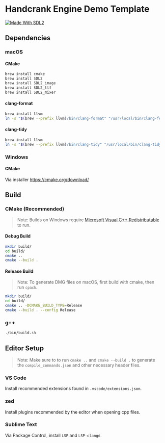 # Handcrank Engine Demo Template

[![Made With SDL2](https://img.shields.io/badge/Made_With-SDL2-blue)](https://www.libsdl.org/)

## Dependencies

### macOS

#### CMake

```bash
brew install cmake
brew install SDL2
brew install SDL2_image
brew install SDL2_ttf
brew install SDL2_mixer
```

#### clang-format

```bash
brew install llvm
ln -s "$(brew --prefix llvm)/bin/clang-format" "/usr/local/bin/clang-format"
```

#### clang-tidy

```bash
brew install llvm
ln -s "$(brew --prefix llvm)/bin/clang-tidy" "/usr/local/bin/clang-tidy"
```

### Windows

#### CMake

Via installer <https://cmake.org/download/>

## Build

### CMake (Recommended)

> Note: Builds on Windows require [Microsoft Visual C++ Redistributable](https://learn.microsoft.com/en-us/cpp/windows/latest-supported-vc-redist?view=msvc-170) to run.

#### Debug Build

```bash
mkdir build/
cd build/
cmake ..
cmake --build .
```

#### Release Build

> Note: To generate DMG files on macOS, first build with cmake, then run `cpack`.

```bash
mkdir build/
cd build/
cmake .. -DCMAKE_BUILD_TYPE=Release
cmake --build . --config Release
```

### g++

```bash
./bin/build.sh
```

## Editor Setup

> Note: Make sure to to run `cmake ..` and `cmake --build .` to generate the `compile_commands.json` and other necessary header files.

### VS Code

Install recommended extensions found in `.vscode/extensions.json`.

### zed

Install plugins recommended by the editor when opening cpp files.

### Sublime Text

Via Package Control, install `LSP` and `LSP-clangd`.

